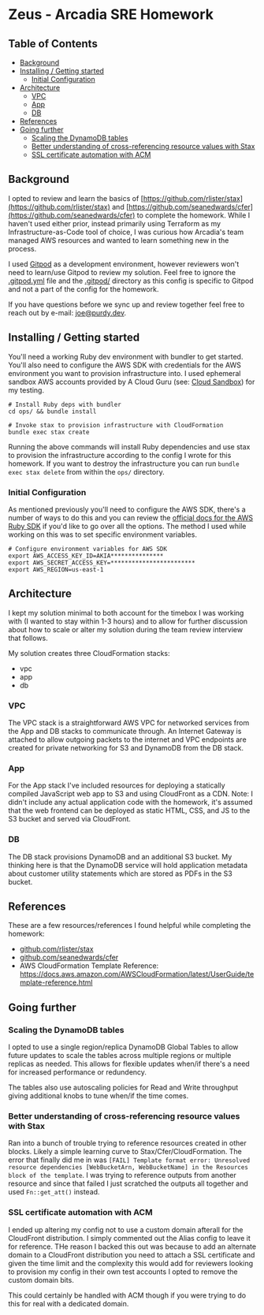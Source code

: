 # Zeus - Arcadia SRE Homework <!-- omit from toc -->

## Table of Contents <!-- omit from toc -->

- [Background](#background)
- [Installing / Getting started](#installing--getting-started)
  - [Initial Configuration](#initial-configuration)
- [Architecture](#architecture)
  - [VPC](#vpc)
  - [App](#app)
  - [DB](#db)
- [References](#references)
- [Going further](#going-further)
  - [Scaling the DynamoDB tables](#scaling-the-dynamodb-tables)
  - [Better understanding of cross-referencing resource values with Stax](#better-understanding-of-cross-referencing-resource-values-with-stax)
  - [SSL certificate automation with ACM](#ssl-certificate-automation-with-acm)

## Background

I opted to review and learn the basics of [https://github.com/rlister/stax](https://github.com/rlister/stax) and [https://github.com/seanedwards/cfer](https://github.com/seanedwards/cfer) to complete the homework. While I haven't used either prior, instead primarily using Terraform as my Infrastructure-as-Code tool of choice, I was curious how Arcadia's team managed AWS resources and wanted to learn something new in the process.

I used [Gitpod](https://www.gitpod.io/) as a development environment, however reviewers won't need to learn/use Gitpod to review my solution. Feel free to ignore the [.gitpod.yml](.gitpod.yml) file and the [.gitpod/](.gitpod/) directory as this config is specific to Gitpod and not a part of the config for the homework.

If you have questions before we sync up and review together feel free to reach out by e-mail: [joe@purdy.dev](mailto:joe@purdy.dev). 

## Installing / Getting started

You'll need a working Ruby dev environment with bundler to get started. You'll also need to configure the AWS SDK with credentials for the AWS environment you want to provision infrastructure into. I used ephemeral sandbox AWS accounts provided by A Cloud Guru (see: [Cloud Sandbox](https://acloudguru.com/platform/cloud-sandbox-playgrounds)) for my testing.

```shell
# Install Ruby deps with bundler
cd ops/ && bundle install

# Invoke stax to provision infrastructure with CloudFormation
bundle exec stax create
```

Running the above commands will install Ruby dependencies and use stax to provision the infrastructure according to the config I wrote for this homework. If you want to destroy the infrastructure you can run `bundle exec stax delete` from within the `ops/` directory.

### Initial Configuration

As mentioned previously you'll need to configure the AWS SDK, there's a number of ways to do this and you can review the [official docs for the AWS Ruby SDK](https://docs.aws.amazon.com/sdk-for-ruby/v3/developer-guide/setup-config.html) if you'd like to go over all the options. The method I used while working on this was to set specific environment variables.

```shell
# Configure environment variables for AWS SDK
export AWS_ACCESS_KEY_ID=AKIA***************
export AWS_SECRET_ACCESS_KEY=************************
export AWS_REGION=us-east-1
```

## Architecture

I kept my solution minimal to both account for the timebox I was working with (I wanted to stay within 1-3 hours) and to allow for further discussion about how to scale or alter my solution during the team review interview that follows.

My solution creates three CloudFormation stacks:
- vpc
- app
- db

### VPC

The VPC stack is a straightforward AWS VPC for networked services from the App and DB stacks to communicate through. An Internet Gateway is attached to allow outgoing packets to the internet and VPC endpoints are created for private networking for S3 and DynamoDB from the DB stack.

### App

For the App stack I've included resources for deploying a statically compiled JavaScript web app to S3 and using CloudFront as a CDN. Note: I didn't include any actual application code with the homework, it's assumed that the web frontend can be deployed as static HTML, CSS, and JS to the S3 bucket and served via CloudFront.

### DB

The DB stack provisions DynamoDB and an additional S3 bucket. My thinking here is that the DynamoDB service will hold application metadata about customer utility statements which are stored as PDFs in the S3 bucket. 

## References

These are a few resources/references I found helpful while completing the homework:

- [github.com/rlister/stax](https://github.com/rlister/stax)
- [github.com/seanedwards/cfer](https://github.com/seanedwards/cfer)
- AWS CloudFormation Template Reference: https://docs.aws.amazon.com/AWSCloudFormation/latest/UserGuide/template-reference.html

## Going further

### Scaling the DynamoDB tables

I opted to use a single region/replica DynamoDB Global Tables to allow future updates to scale the tables across multiple regions or multiple replicas as needed. This allows for flexible updates when/if there's a need for increased performance or redundency.

The tables also use autoscaling policies for Read and Write throughput giving additional knobs to tune when/if the time comes.

### Better understanding of cross-referencing resource values with Stax

Ran into a bunch of trouble trying to reference resources created in other blocks. Likely a simple learning curve to Stax/Cfer/CloudFormation. The error that finally did me in was `[FAIL] Template format error: Unresolved resource dependencies [WebBucketArn, WebBucketName] in the Resources block of the template`. I was trying to reference outputs from another resource and since that failed I just scratched the outputs all together and used `Fn::get_att()` instead.

### SSL certificate automation with ACM

I ended up altering my config not to use a custom domain afterall for the CloudFront distribution. I simply commented out the Alias config to leave it for reference. THe reason I backed this out was because to add an alternate domain to a CloudFront distribution you need to attach a SSL certificate and given the time limit and the complexity this would add for reviewers looking to provision my config in their own test accounts I opted to remove the custom domain bits.

This could certainly be handled with ACM though if you were trying to do this for real with a dedicated domain.


